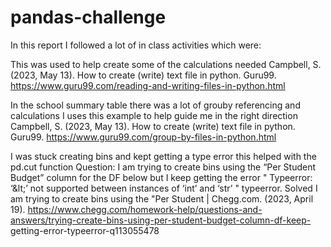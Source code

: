 # pandas-challenge
In this report I followed a lot of in class activities which were:

This was used to help create some of the calculations needed
Campbell, S. (2023, May 13). How to create (write) text file in python. Guru99.
https://www.guru99.com/reading-and-writing-files-in-python.html 

In the school summary table there was a lot of grouby referencing and calculations 
I uses this example to help guide me in the right direction
Campbell, S. (2023, May 13). How to create (write) text file in python. Guru99.
https://www.guru99.com/group-by-files-in-python.html 

I was stuck creating bins and kept getting a type error this helped with the pd.cut function
Question: I am trying to create bins using the “Per Student Budget” column for the DF below but I keep getting the error
" Typeerror: ‘&amp;lt;’ not supported between instances of ‘int’ and ‘str’ " typeerror. Solved I am trying to create bins
using the "Per Student | Chegg.com. (2023, April 19).
https://www.chegg.com/homework-help/questions-and-answers/trying-create-bins-using-per-student-budget-column-df-keep-
getting-error-typeerror-q113055478 
